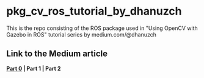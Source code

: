 

# pkg_cv_ros_tutorial_by_dhanuzch
This is the repo consisting of the ROS package used in "Using OpenCV with Gazebo in ROS" tutorial series by medium.com/@dhanuzch

## Link to the Medium article
**[Part 0](https://dhanuzch.medium.com/using-opencv-with-gazebo-in-robot-operating-system-ros-part-0-getting-everything-set-up-b60d4b2e472e) | Part 1 | Part 2** 
